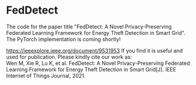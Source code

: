 # FedDetect
The code for the paper title "FedDetect: A Novel Privacy-Preserving Federated Learning Framework for Energy Theft Detection in  Smart Grid".<br> 
The PyTorch implementation is coming shortly!<be>

https://ieeexplore.ieee.org/document/9531953
If you find it is useful and used for publication. Please kindly cite our work as:<br> 
Wen M, Xie R, Lu K, et al. FedDetect: A Novel Privacy-Preserving Federated Learning Framework for Energy Theft Detection in Smart Grid[J]. IEEE Internet of Things Journal, 2021.
